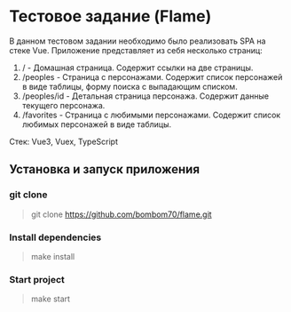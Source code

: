 # Тестовое задание (Flame)

В данном тестовом задании необходимо было реализовать SPA на стеке Vue. Приложение представляет из себя несколько страниц:
1. / - Домашная страница. Содержит ссылки на две страницы.
2. /peoples - Страница с персонажами. Содержит список персонажей в виде таблицы, форму поиска с выпадающим списком.
3. /peoples/id - Детальная страница персонажа. Содержит данные текущего персонажа.
4. /favorites - Страница с любимыми персонажами. Содержит список любимых персонажей в виде таблицы.

Стек: Vue3, Vuex, TypeScript

## Установка и запуск приложения

### git clone 
   > git clone https://github.com/bombom70/flame.git

### Install dependencies
   > make install

### Start project
   > make start
